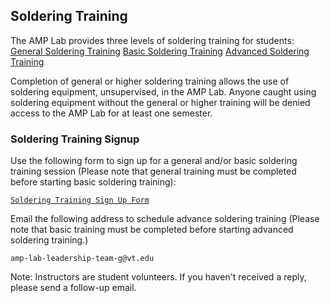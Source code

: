 ## Soldering Training
The AMP Lab provides three levels of soldering training for students:
<a class="btn" href="/soldering/general">General Soldering Training</a>
<a class="btn" href="/soldering/basic">Basic Soldering Training</a>
<a class="btn" href="/soldering/advanced">Advanced Soldering Training</a> 

Completion of general or higher soldering training allows the use of soldering equipment, unsupervised, in the AMP Lab. Anyone caught using soldering equipment without the general or higher training will be denied access to the AMP Lab for at least one semester.

### Soldering Training Signup
Use the following form to sign up for a general and/or basic soldering training session (Please note that general training must be completed before starting basic soldering training):

<a class="button is-link" href="https://forms.gle/KyfVNspm22WMLAKk8">   
    
    Soldering Training Sign Up Form
</a>

Email the following address to schedule advance soldering training (Please note that basic training must be completed before starting advanced soldering training.)

```
amp-lab-leadership-team-g@vt.edu
```
Note: 
Instructors are student volunteers. If you haven't received a reply, please send a follow-up email. 